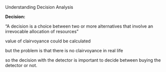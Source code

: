 Understanding Decision Analysis

**Decision:**

“A decision is a choice between two or more
alternatives that involve an irrevocable allocation
of resources”

value of clairvoyance could be calculated 

but the problem is that there is no clairvoyance in real life

so the decision with the detector is important to decide between buying the detector or not.